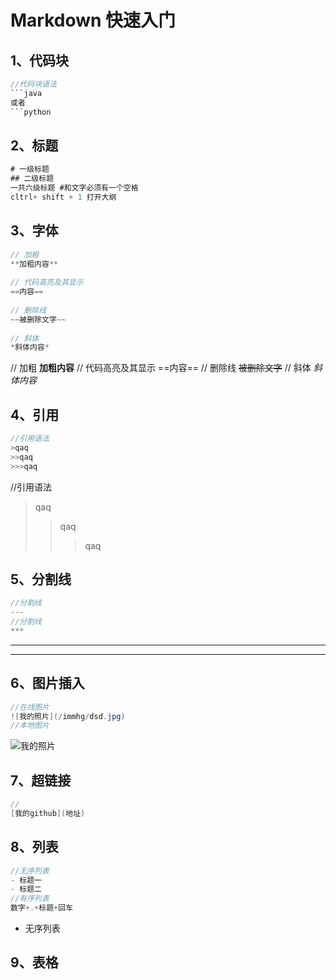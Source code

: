 # Markdown 快速入门

## 1、代码块

```java	
//代码块语法
​```java
或者
​```python
```

## 2、标题

```java
# 一级标题
## 二级标题
一共六级标题 #和文字必须有一个空格   
cltrl+ shift + 1 打开大纲
```

## 3、字体

```java
// 加粗
**加粗内容**
    
// 代码高亮及其显示
==内容==
    
// 删除线
~~被删除文字~~
    
// 斜体
*斜体内容*

```



// 加粗
**加粗内容**
// 代码高亮及其显示
==内容==
// 删除线
~~被删除文字~~
// 斜体
*斜体内容*

## 4、引用

```java	
//引用语法
>qaq
>>qaq
>>>qaq    
```

//引用语法
>qaq
>>qaq
>>
>>>qaq  

## 5、分割线

``` java	
//分割线
---
//分割线
***
```

---

***

## 6、图片插入

```java	
//在线图片
![我的照片](/immhg/dsd.jpg)
//本地图片
```



![我的照片]()

## 7、超链接

```java
//
[我的github](地址)
```

## 8、列表

```java	
//无序列表
- 标题一
- 标题二
//有序列表
数字+.+标题+回车
```

- 无序列表

## 9、表格



